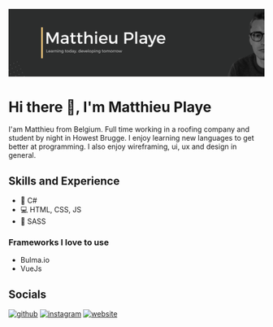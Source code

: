 ![Design & Development](https://github.com/PlayeMatthieu/playeMatthieu/blob/master/Github%20Banner.png?raw=true)

# Hi there 👋, I'm Matthieu Playe
I'am Matthieu from Belgium. Full time working in a roofing company and student by night in Howest Brugge. I enjoy learning new languages to get better at programming. I also enjoy wireframing, ui, ux and design in general.

## Skills and Experience
* 💜 C#
* 💻 HTML, CSS, JS
* 🌈 SASS

### Frameworks I love to use
* Bulma.io
* VueJs

## Socials

[<img src='https://cdn.jsdelivr.net/npm/simple-icons@3.0.1/icons/github.svg' alt='github' height='40'>](https://github.com/https://github.com/PlayeMatthieu)  [<img src='https://cdn.jsdelivr.net/npm/simple-icons@3.0.1/icons/instagram.svg' alt='instagram' height='40'>](https://www.instagram.com/https://www.instagram.com/matthieuplaye//)  [<img src='https://cdn.jsdelivr.net/npm/simple-icons@3.0.1/icons/icloud.svg' alt='website' height='40'>](http://playe.be/)  

